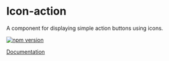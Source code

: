 # Icon-action

A component for displaying simple action buttons using icons.

[![npm version](https://img.shields.io/npm/v/%40vrembem%2Ficon-action.svg)](https://www.npmjs.com/package/%40vrembem%2Ficon-action)

[Documentation](https://vrembem.com/packages/input-action)
